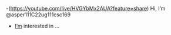 -(https://youtube.com/live/HVGYbMx2AUA?feature=share) Hi, I’m @asper111C22ug111csc169
- [I’m](https://youtube.com/live/HVGYbMx2AUA?feature=share) interested in ...

